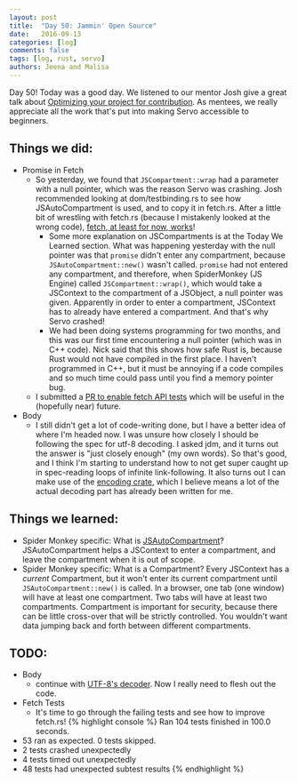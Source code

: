 ```yaml
---
layout: post
title:  "Day 50: Jammin' Open Source"
date:   2016-09-13
categories: [log]
comments: false
tags: [log, rust, servo]
authors: Jeena and Malisa
---
```


Day 50! Today was a good day. We listened to our mentor Josh give a great talk about [Optimizing your project for contribution](http://www.oreilly.com/pub/e/3790). As mentees, we really appreciate all the work that's put into making Servo accessible to beginners.

## Things we did:
- Promise in Fetch
    - So yesterday, we found that `JSCompartment::wrap` had a parameter with a null pointer, which was the reason Servo was crashing. Josh recommended looking at dom/testbinding.rs to see how JSAutoCompartment is used, and to copy it in fetch.rs. After a little bit of wrestling with fetch.rs (because I mistakenly looked at the wrong code), [fetch, at least for now, works](/img/20160913-fetch.png)!
        - Some more explanation on JSCompartments is at the Today We Learned section. What was happening yesterday with the null pointer was that `promise` didn't enter any compartment, because `JSAutoCompartment::new()` wasn't called. `promise` had not entered any compartment, and therefore, when SpiderMonkey (JS Engine) called `JSCompartment::wrap()`, which would take a JSContext to the compartment of a JSObject, a null pointer was given. Apparently in order to enter a compartment, JSContext has to already have entered a compartment. And that's why Servo crashed!
        - We had been doing systems programming for two months, and this was our first time encountering a null pointer (which was in C++ code). Nick said that this shows how safe Rust is, because Rust would not have compiled in the first place. I haven't programmed in C++, but it must be annoying if a code compiles and so much time could pass until you find a memory pointer bug.
    - I submitted a [PR to enable fetch API tests](https://github.com/servo/servo/pull/13260) which will be useful in the (hopefully near) future.
- Body
    - I still didn't get a lot of code-writing done, but I have a better idea of where I'm headed now. I was unsure how closely I should be following the spec for utf-8 decoding. I asked jdm, and it turns out the answer is "just closely enough" (my own words).  So that's good, and I think I'm starting to understand how to not get super caught up in spec-reading loops of infinite link-following. It also turns out I can make use of the [encoding crate](https://doc.servo.org/encoding/index.html), which I believe means a lot of the actual decoding part has already been written for me.

## Things we learned:
- Spider Monkey specific: What is [JSAutoCompartment](https://developer.mozilla.org/en-US/docs/Mozilla/Projects/SpiderMonkey/JSAPI_reference/JSAutoCompartment)? JSAutoCompartment helps a JSContext to enter a compartment, and leave the compartment when it is out of scope.
- Spider Monkey specific: What is a Compartment? Every JSContext has a *current* Compartment, but it won't enter its current compartment until `JSAutoCompartment::new()` is called. In a browser, one tab (one window) will have at least one compartment. Two tabs will have at least two compartments. Compartment is important for security, because there can be little cross-over that will be strictly controlled. You wouldn't want data jumping back and forth between different compartments.

## TODO:
- Body
    - continue with [UTF-8's decoder](https://encoding.spec.whatwg.org/#utf-8-decode). Now I really need to flesh out the code.
- Fetch Tests
    - It's time to go through the failing tests and see how to improve fetch.rs!
{% highlight console %}
Ran 104 tests finished in 100.0 seconds.
- 53 ran as expected. 0 tests skipped.
- 2 tests crashed unexpectedly
- 4 tests timed out unexpectedly
- 48 tests had unexpected subtest results
{% endhighlight %}
